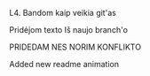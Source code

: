 L4. Bandom kaip veikia git'as

Pridėjom texto Iš naujo branch'o

PRIDEDAM NES NORIM KONFLIKTO

Added new readme animation

